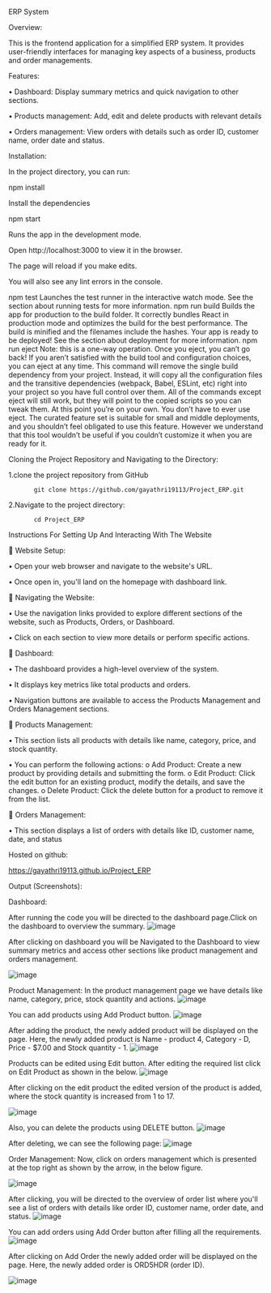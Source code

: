 ERP System

Overview:

This is the frontend application for a simplified ERP system. It provides user-friendly interfaces for managing key aspects of a business, products and order managements.

Features:

•	Dashboard: Display summary metrics and quick navigation to other sections.

•	Products management: Add, edit and delete products with relevant details

•	Orders management: View orders with details such as order ID, customer name, order date and status.

Installation:

In the project directory, you can run:

npm install

Install the dependencies

npm start

Runs the app in the development mode.

Open http://localhost:3000 to view it in the browser.

The page will reload if you make edits.

You will also see any lint errors in the console.

npm test
Launches the test runner in the interactive watch mode.
See the section about running tests for more information.
npm run build
Builds the app for production to the build folder.
It correctly bundles React in production mode and optimizes the build for the best performance.
The build is minified and the filenames include the hashes.
Your app is ready to be deployed!
See the section about deployment for more information.
npm run eject
Note: this is a one-way operation. Once you eject, you can’t go back!
If you aren’t satisfied with the build tool and configuration choices, you can eject at any time. This command will remove the single build dependency from your project.
Instead, it will copy all the configuration files and the transitive dependencies (webpack, Babel, ESLint, etc) right into your project so you have full control over them. All of the commands except eject will still work, but they will point to the copied scripts so you can tweak them. At this point you’re on your own.
You don’t have to ever use eject. The curated feature set is suitable for small and middle deployments, and you shouldn’t feel obligated to use this feature. However we understand that this tool wouldn’t be useful if you couldn’t customize it when you are ready for it.

Cloning the Project Repository and Navigating to the Directory:

1.clone the project repository from GitHub

           git clone https://github.com/gayathri19113/Project_ERP.git 

2.Navigate to the project directory:

           cd Project_ERP


Instructions For Setting Up And Interacting With The Website

	Website Setup:

•	Open your web browser and navigate to the website's URL.

•	Once open in, you'll land on the homepage with dashboard link.

	Navigating the Website:

•	Use the navigation links provided to explore different sections of the website, such as Products, Orders, or Dashboard.

•	Click on each section to view more details or perform specific actions.

	Dashboard:

•	The dashboard provides a high-level overview of the system.

•	It displays key metrics like total products and orders.

•	Navigation buttons are available to access the Products Management and Orders Management sections.

	Products Management:

•	This section lists all products with details like name, category, price, and stock quantity.

•	You can perform the following actions:
o	Add Product: Create a new product by providing details and submitting the form.
o	Edit Product: Click the edit button for an existing product, modify the details, and save the changes.
o	Delete Product: Click the delete button for a product to remove it from the list.

	Orders Management:

•	This section displays a list of orders with details like ID, customer name, date, and status



Hosted on github: 

https://gayathri19113.github.io/Project_ERP



Output (Screenshots):

Dashboard:

After running the code you will be directed to the dashboard page.Click on the dashboard to overview the summary.
![image](https://github.com/gayathri19113/Project_ERP/assets/163413220/0ed04899-6290-4f31-8500-de5dbed37550)





After clicking on dashboard you will be Navigated to the Dashboard to view summary metrics and access other sections like product management and orders management.

![image](https://github.com/gayathri19113/Project_ERP/assets/163413220/fb21e246-5b91-4661-84f7-59ea0b813e3b)


Product Management: 
In the product management page we have details like name, category, price, stock quantity and actions.
![image](https://github.com/gayathri19113/Project_ERP/assets/163413220/c0bcf753-6ef9-4d96-9828-da534669da88)


You can add products using Add Product button.
![image](https://github.com/gayathri19113/Project_ERP/assets/163413220/67d6a542-e54e-4615-9bc3-a15e9bbc558f)


After adding the product, the newly added product will be displayed on the page. Here, the newly added product is Name - product 4, Category - D, Price - $7.00 and Stock quantity - 1.
![image](https://github.com/gayathri19113/Project_ERP/assets/163413220/621c198c-e078-450e-b69a-a28de7390cf9)


Products can be edited using Edit button.
After editing the required list click on Edit Product as shown in the below.
![image](https://github.com/gayathri19113/Project_ERP/assets/163413220/c3b6af88-b87c-47d6-a668-281b5accff6b)


After clicking on the edit product the edited version of the product is added, where the stock quantity is increased from 1 to 17.

![image](https://github.com/gayathri19113/Project_ERP/assets/163413220/f0684120-befc-4d4e-ac72-37dfe0f50ebc)


Also, you can delete the products using DELETE button.
![image](https://github.com/gayathri19113/Project_ERP/assets/163413220/fd600bbf-718b-4311-85db-8a69d6253b97)


After deleting, we can see the following page:
![image](https://github.com/gayathri19113/Project_ERP/assets/163413220/99e84fd2-2900-44ce-8e5a-fffb520cfdae)


Order Management:
Now, click on orders management which is presented at the top right as shown by the arrow, in the below figure.

![image](https://github.com/gayathri19113/Project_ERP/assets/163413220/7dd06748-7cc9-4227-93d2-90a78fae5ee2)

  
After clicking, you will be directed to the overview of order list where you'll see a list of orders with details like order ID, customer name, order date, and status.
![image](https://github.com/gayathri19113/Project_ERP/assets/163413220/e3328c0e-f871-452e-8cdf-b3bd6e98c11a)


You can add orders using Add Order button after filling all the requirements.
![image](https://github.com/gayathri19113/Project_ERP/assets/163413220/d99ead83-cc12-46c8-97e7-93af6a9648b3)


After clicking on Add Order the newly added order will be displayed on the page.
Here, the newly added order is ORD5HDR (order ID).

![image](https://github.com/gayathri19113/Project_ERP/assets/163413220/451f5e39-9212-46bb-a7e8-3b49d9e72bda)



